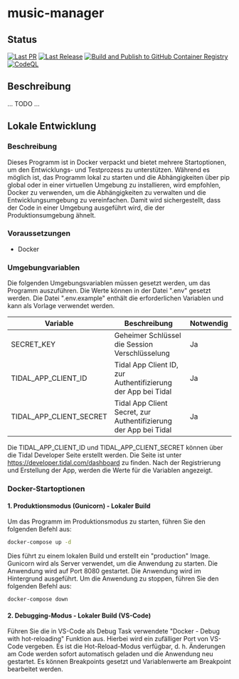 # music-manager

## Status
[![Last PR](https://github.com/ralpht42/music-manager/actions/workflows/build-pr.yml/badge.svg)](https://github.com/ralpht42/music-manager/actions/workflows/build-pr.yml)
[![Last Release](https://github.com/ralpht42/music-manager/actions/workflows/create-release.yml/badge.svg)](https://github.com/ralpht42/music-manager/actions/workflows/create-release.yml)
[![Build and Publish to GitHub Container Registry](https://github.com/ralpht42/music-manager/actions/workflows/build-release.yml/badge.svg)](https://github.com/ralpht42/music-manager/actions/workflows/build-release.yml)
[![CodeQL](https://github.com/ralpht42/music-manager/actions/workflows/github-code-scanning/codeql/badge.svg)](https://github.com/ralpht42/music-manager/actions/workflows/github-code-scanning/codeql)


## Beschreibung

... TODO ...

## Lokale Entwicklung

### Beschreibung

Dieses Programm ist in Docker verpackt und bietet mehrere Startoptionen, um den Entwicklungs- und Testprozess zu unterstützen. Während es möglich ist, das Programm lokal zu starten und die Abhängigkeiten über pip global oder in einer virtuellen Umgebung zu installieren, wird empfohlen, Docker zu verwenden, um die Abhängigkeiten zu verwalten und die Entwicklungsumgebung zu vereinfachen. Damit wird sichergestellt, dass der Code in einer Umgebung ausgeführt wird, die der Produktionsumgebung ähnelt.

### Voraussetzungen

- Docker

### Umgebungvariablen

Die folgenden Umgebungsvariablen müssen gesetzt werden, um das Programm auszuführen. Die Werte können in der Datei ".env" gesetzt werden. Die Datei ".env.example" enthält die erforderlichen Variablen und kann als Vorlage verwendet werden.

| Variable                | Beschreibung                                                     | Notwendig |
| ----------------------- | ---------------------------------------------------------------- | --------- |
| SECRET_KEY              | Geheimer Schlüssel die Session Verschlüsselung                   | Ja        |
| TIDAL_APP_CLIENT_ID     | Tidal App Client ID, zur Authentifizierung der App bei Tidal     | Ja        |
| TIDAL_APP_CLIENT_SECRET | Tidal App Client Secret, zur Authentifizierung der App bei Tidal | Ja        |

Die TIDAL_APP_CLIENT_ID und TIDAL_APP_CLIENT_SECRET können über die Tidal Developer Seite erstellt werden. Die Seite ist unter https://developer.tidal.com/dashboard zu finden. Nach der Registrierung und Erstellung der App, werden die Werte für die Variablen angezeigt.

### Docker-Startoptionen

#### 1. Produktionsmodus (Gunicorn) - Lokaler Build

Um das Programm im Produktionsmodus zu starten, führen Sie den folgenden Befehl aus:

```bash
docker-compose up -d
```

Dies führt zu einem lokalen Build und erstellt ein "production" Image. Gunicorn wird als Server verwendet, um die Anwendung zu starten. Die Anwendung wird auf Port 8080 gestartet. Die Anwendung wird im Hintergrund ausgeführt. Um die Anwendung zu stoppen, führen Sie den folgenden Befehl aus:

```bash
docker-compose down
```

#### 2. Debugging-Modus - Lokaler Build (VS-Code)

Führen Sie die in VS-Code als Debug Task verwendete "Docker - Debug with hot-reloading" Funktion aus.
Hierbei wird ein zufälliger Port von VS-Code vergeben. Es ist die Hot-Reload-Modus verfügbar, d. h. Änderungen am Code werden sofort automatisch geladen und die Anwendung neu gestartet. Es können Breakpoints gesetzt und Variablenwerte am Breakpoint bearbeitet werden.
